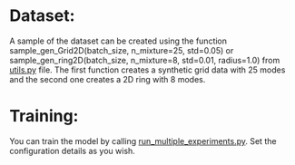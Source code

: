 # Dataset:
A sample of the dataset can be created using the function sample_gen_Grid2D(batch_size, n_mixture=25, std=0.05) or sample_gen_ring2D(batch_size, n_mixture=8, std=0.01, radius=1.0) from [utils.py](https://github.com/RyersonU-DataScienceLab/Sanaz_VARGAN/blob/main/Synthetic%20data%20experiments/utils.py) file.
The first function creates a synthetic grid data with 25 modes and the second one creates a 2D ring with 8 modes.
# Training:
You can train the model by calling [run_multiple_experiments.py](https://github.com/RyersonU-DataScienceLab/Sanaz_VARGAN/blob/main/Synthetic%20data%20experiments/run_multiple_exps.py). Set the configuration details as you wish. 

